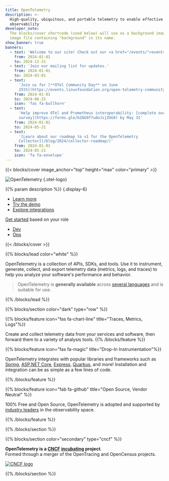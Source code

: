 ```yaml
---
title: OpenTelemetry
description: >-
  High-quality, ubiquitous, and portable telemetry to enable effective
  observability
developer_note:
  The blocks/cover shortcode (used below) will use as a background image any
  image file containing "background" in its name.
show_banner: true
banners:
  - text: 'Welcome to our site! Check out our <a href="/events/">events</a>.'
    from: 2024-01-01
    to: 2024-12-31
  - text: 'Join our mailing list for updates.'
    from: 2024-01-01
    to: 2024-03-01
  - text:
      'Join us for [**OTel Community Day** on June
      25th](https://events.linuxfoundation.org/open-telemetry-community-day/)!'
    from: 2024-01-01
    to: 2024-06-25
    icon: 'fas fa-bullhorn'
  - text:
      'Help improve OTel and Prometheus interoperability: [complete our
      survey](https://forms.gle/bZAG9f7udoJsjZUG9) by May 31'
    from: 2024-01-01
    to: 2024-05-31
  - text:
      '[Learn about our roadmap to v1 for the OpenTelemetry
      Collector](/blog/2024/collector-roadmap/)'
    from: 2024-01-01
    to: 2024-05-21
    icon: 'fa fa-envelope'
---
```


<div class="d-none"><a rel="me" href="https://fosstodon.org/@opentelemetry"></a></div>

{{< blocks/cover image_anchor="top" height="max" color="primary" >}}

<!-- prettier-ignore -->
![OpenTelemetry](/img/logos/opentelemetry-horizontal-color.svg)
{.otel-logo}

<!-- prettier-ignore -->
{{% param description %}}
{.display-6}

<div class="l-primary-buttons mt-5">

- [Learn more](/docs/what-is-opentelemetry/)
- [Try the demo](/docs/demo/)
- [Explore integrations](/ecosystem/integrations)

</div>

<div class="h3 mt-4">
<a class="text-secondary" href="/docs/getting-started/">Get started</a> based on your role
</div>
<div class="l-get-started-buttons">

- [Dev](/docs/getting-started/dev/)
- [Ops](/docs/getting-started/ops/)

</div>
{{< /blocks/cover >}}

{{% blocks/lead color="white" %}}

OpenTelemetry is a collection of APIs, SDKs, and tools. Use it to instrument,
generate, collect, and export telemetry data (metrics, logs, and traces) to help
you analyze your software's performance and behavior.

> OpenTelemetry is **generally available** across
> [several languages](/docs/languages/) and is suitable for use.

{{% /blocks/lead %}}

{{% blocks/section color="dark" type="row" %}}

{{% blocks/feature icon="fas fa-chart-line" title="Traces, Metrics, Logs"%}}

Create and collect telemetry data from your services and software, then forward
them to a variety of analysis tools. {{% /blocks/feature %}}

{{% blocks/feature icon="fas fa-magic" title="Drop-In Instrumentation"%}}

OpenTelemetry integrates with popular libraries and frameworks such as
[Spring](https://spring.io),
[ASP.NET Core](https://docs.microsoft.com/aspnet/core),
[Express](https://expressjs.com), [Quarkus](https://quarkus.io), and more!
Installation and integration can be as simple as a few lines of code.

{{% /blocks/feature %}}

{{% blocks/feature icon="fab fa-github" title="Open Source, Vendor Neutral" %}}

100% Free and Open Source, OpenTelemetry is adopted and supported by
[industry leaders](/ecosystem/vendors/) in the observability space.

{{% /blocks/feature %}}

{{% /blocks/section %}}

{{% blocks/section color="secondary" type="cncf" %}}

**OpenTelemetry is a [CNCF][] [incubating][] project**.<br> Formed through a
merger of the OpenTracing and OpenCensus projects.

[![CNCF logo][]][cncf]

[cncf]: https://cncf.io
[cncf logo]: /img/logos/cncf-white.svg
[incubating]: https://www.cncf.io/projects/

{{% /blocks/section %}}
